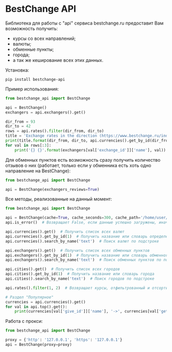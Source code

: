 # BestChange API

Библиотека для работы с "api" сервиса bestchange.ru предоставит Вам возможность получить:

* курсы со всех направлений;
* валюты;
* обменные пункты;
* города;
* а так же кеширование всех этих данных.

Установка:

```console
pip install bestchange-api
```

Пример использования:

```python
from bestchange_api import BestChange

api = BestChange()
exchangers = api.exchangers().get()

dir_from = 93
dir_to = 42
rows = api.rates().filter(dir_from, dir_to)
title = 'Exchange rates in the direction (https://www.bestchange.ru/index.php?from={}&to={}) {} : {}'
print(title.format(dir_from, dir_to, api.currencies().get_by_id(dir_from), api.currencies().get_by_id(dir_to)))
for val in rows[:3]:
    print('{} {}'.format(exchangers[val['exchange_id']]['name'], val))

```

Для обменных пунктов есть возможность сразу получить количество отзывов о них (работает, только если у обменника есть
хоть одно направление на BestChange):

```python
from bestchange_api import BestChange

api = BestChange(exchangers_reviews=True)
```

Все методы, реализованные на данный момент:

```python
from bestchange_api import BestChange

api = BestChange(cache=True, cache_seconds=300, cache_path='/home/user/tmp/')
api.is_error()  # Возвращает False, если данные успешно загружены, иначе текст ошибки

api.currencies().get()  # Получить список всех валют
api.currencies().get_by_id(1)  # Получить название или словарь определенной валюты
api.currencies().search_by_name('text')  # Поиск валют по подстроке

api.exchangers().get()  # Получить список всех обменных пунктов
api.exchangers().get_by_id(1)  # Получить название или словарь обменного пункта
api.exchangers().search_by_name('text')  # Поиск обменных пунктов по подстроке

api.cities().get()  # Получить список всех городов
api.cities().get_by_id(1)  # Получить название или словарь города
api.cities().search_by_name('text')  # Поиск городов по подстроке

api.rates().filter(1, 2)  # Возвращает курсы, отфильтрованный и отсортированных по направлению 

# Раздел "Популярное"
currencies = api.currencies().get()
for val in api.top().get():
    print(currencies[val['give_id']]['name'], '->', currencies[val['get_id']]['name'], ':', round(val['perc'], 2))
```

Работа с прокси:

```python
from bestchange_api import BestChange

proxy = {'http': '127.0.0.1', 'https': '127.0.0.1'}
api = BestChange(proxy=proxy)
```